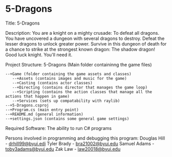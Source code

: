 # 5-Dragons

Title: 5-Dragons

Description: You are a knight on a mighty crusade: To defeat all dragons. You have uncovered a dungeon with several dragons to destroy. Defeat the lesser dragons to unlock greater power. Survive in this dungeon of death for a chance to strike at the strongest known dragon: The shadow dragon! Good luck knight. You'll need it.

Project Structure: 5-Dragons (Main folder containinng the game files) 
  
    --+Game (folder containing the game assets and classes)
       --+Assets (contains images and music for the game)
       --+Casting (contains actor classes)
       --+Directing (contains director that manages the game loop)
       --+Scripting (contains the action classes that manage all the actions that happen in game)
       --+Services (sets up compatability with raylib)
    --+5-Dragons.csproj
    --+Program.cs (main entry point)
    --+README.md (general information)
    --+settings.json (contains some general game settings)

Required Software: The ability to run C# programs

Persons involved in programming and debugging this program: 
Douglas Hill - drhill99@byui.edi 
Tyler Brady - bra21002@byui.edu 
Samuel Adams - toby3adams@byui.edu 
Zak Law - law20018@byui.edu 